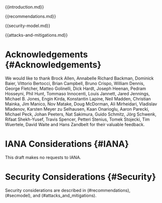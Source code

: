
{{introduction.md}}

{{recommendations.md}}

{{security-model.md}}

{{attacks-and-mitigations.md}}

# Acknowledgements {#Acknowledgements}

We would like to thank
Brock Allen,
Annabelle Richard Backman,
Dominick Baier,
Vittorio Bertocci,
Brian Campbell,
Bruno Crispo,
William Dennis,
George Fletcher,
Matteo Golinelli,
Dick Hardt,
Joseph Heenan,
Pedram Hosseyni,
Phil Hunt,
Tommaso Innocenti,
Louis Jannett,
Jared Jennings,
Michael B. Jones,
Engin Kirda,
Konstantin Lapine,
Neil Madden,
Christian Mainka,
Jim Manico,
Nov Matake,
Doug McDorman,
Ali Mirheidari,
Vladislav Mladenov,
Karsten Meyer zu Selhausen,
Kaan Onarioglu,
Aaron Parecki,
Michael Peck,
Johan Peeters,
Nat Sakimura,
Guido Schmitz,
Jörg Schwenk,
Rifaat Shekh-Yusef,
Travis Spencer,
Petteri Stenius,
Tomek Stojecki,
Tim Wuertele,
David Waite and
Hans Zandbelt
for their valuable feedback.


# IANA Considerations {#IANA}

This draft makes no requests to IANA.


# Security Considerations {#Security}

Security considerations are described in (#recommendations), (#secmodel), and (#attacks_and_mitigations).


